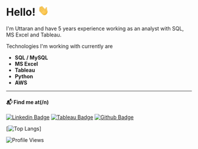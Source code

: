 # Hello! <img src="https://raw.githubusercontent.com/ptyadana/ptyadana/master/wave.gif" width="30px">
<p>I'm Uttaran and have 5 years experience working as an analyst with SQL, MS Excel and Tableau.</p>


Technologies I'm working with currently are
- <b>SQL / MySQL</b>
- <b>MS Excel</b>
- <b>Tableau</b>
- <b>Python</b>
- <b>AWS</b>

----

#### 📬 Find me at(/n)
[![Linkedin Badge](https://img.shields.io/badge/-LinkedIn-blue?style=flat-square&logo=Linkedin&logoColor=white&link=https://www.linkedin.com/in/uttarang)](https://www.linkedin.com/in/uttarang)
[![Tableau Badge](http://img.shields.io/badge/-Tableau-orange?style=flat-square&logo=tableau&logoColor=white&link=https://public.tableau.com/profile/uttaran.gangopadhyay#!/)](https://public.tableau.com/profile/uttaran.gangopadhyay#!/)
[![Github Badge](http://img.shields.io/badge/-Github-black?style=flat-square&logo=github&link=https://github.com/uttarangangopadhyay/)](https://github.com/uttarangangopadhyay) 

[![Top Langs](https://github-readme-stats.vercel.app/api/top-langs/?username=uttarangangopadhyay&layout=compact)]

![Profile Views](https://komarev.com/ghpvc/?username=uttarangangopadhyay)
